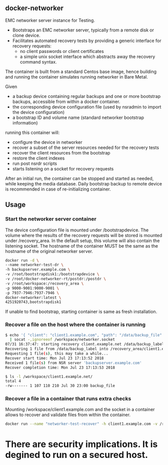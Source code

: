 ## docker-networker

EMC networker server instance for Testing.

- Bootstraps an EMC networker server, typically from a remote disk or clone device.
- Facilitates automated recovery tests by providing a generic interface for recovery requests:
  - no client passwords or client certificates
  - a simple unix socket interface which abstracts away the recovery command syntax.

The container is built from a standard Centos base image, hence building and
running the container simulates running networker in Bare Metal.

Given
- a backup device containing regular backups and one or more bootstrap backups, accessible from within a docker container.
- the corresponding device configuration file (used by nsradmin to import the device configuration)
- a bootstrap ID and volume name (standard networker bootstrap information)

running this container will:
- configure the device in networker
- recover a subset of the server resources needed for the recovery tests
- recover the client resources from the bootstrap
- restore the client indexes
- run post nsrdr scripts
- starts listening on a socket for recovery requests

After an initial run, the container can be stopped and started as needed, while
keeping the media database.
Daily bootstrap backup to remote device is recommended in case of re-initializing container.

## Usage

### Start the networker server container

The device configuration file is mounted under /bootstrapdevice.
The volume where the results of the recovery requests will be stored is mounted under /recovery_area.
In the default setup, this volume will also contain the listening socket.
The hostname of the container MUST be the same as the hostname of the original networker server.
```bash
docker run -d \
--name networker-test-dr \
-h backupserver.example.com \
-v /root/bootstrapdisk1:/bootstrapdevice \
-v /root/docker-networker-rt/postdr:/postdr \
-v /root/workspace:/recovery_area \
-p 9000-9001:9000-9001 \
-p 7937-7946:7937-7946 \
docker-networker:latest \
4251920743,bootstrapdisk1
```
If unable to find bootstrap, starting container is same as fresh installation.

### Recover a file on the host where the container is running

```bash
$ echo '{ "client": "client1.example.com", "path": "/data/backup_file" }' \
  | socat -,ignoreeof /workspace/networker.socket
07/31 16:37:47: starting recovery client.example.net /data/backup_label
Recovering 1 file from /data/backup_label into /recovery_area/client1.example.com
Requesting 1 file(s), this may take a while...
Recover start time: Mon Jul 23 17:13:52 2018
Received 1 file(s) from NSR server 'backupserver.example.com'
Recover completion time: Mon Jul 23 17:13:53 2018

$ ls -l /workspace/client1.example.net/
total 4
-rw------- 1 107 110 210 Jul 30 23:00 backup_file

```

### Recover a file in a container that runs extra checks

Mounting /workspace/client1.example.com and the socket in a container allows to recover and validate files from within the container.

```bash
docker run --name "networker-test-recover" -h client1.example.com -v /root/workspace/client1.example.com:/recovery_area -v /root/workspace/networker.socket:/recovery_socket docker-networker:latest

```

# There are security implications. It is degined to run on a secured host.

